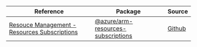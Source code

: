 | Reference | Package | Source |
|---|---|---|
|[Resouce Management - Resources Subscriptions](arm-resources-subscriptions-readme)|[@azure/arm-resources-subscriptions](https://www.npmjs.com/package/@azure/arm-resources-subscriptions)|[Github](https://github.com/Azure/azure-sdk-for-js/blob/main/sdk/resources-subscriptions/arm-resources-subscriptions)|
